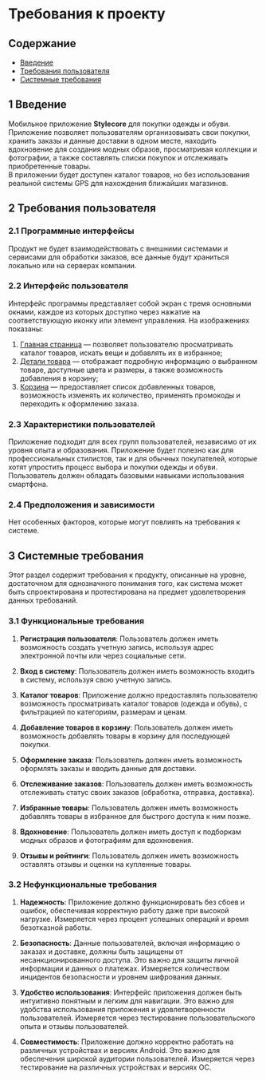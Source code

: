 # ﻿Требования к проекту
## Содержание
- [Введение](#1-Введение)
- [Требования пользователя](#2-Требования-пользователя)
- [Системные требования](#3-Системные-требования)

## 1 Введение

Мобильное приложение **Stylecore** для покупки одежды и обуви.  
Приложение позволяет пользователям организовывать свои покупки, хранить заказы и данные доставки в одном месте, находить вдохновение для создания модных образов, просматривая коллекции и фотографии, а также составлять списки покупок и отслеживать приобретенные товары.  
В приложении будет доступен каталог товаров, но без использования реальной системы GPS для нахождения ближайших магазинов.

## 2 Требования пользователя

### 2.1 Программные интерфейсы 

Продукт не будет взаимодействовать с внешними системами и сервисами для обработки заказов, все данные будут храниться локально или на серверах компании.

### 2.2 Интерфейс пользователя 

Интерфейс программы представляет собой экран с тремя основными окнами, каждое из которых доступно через нажатие на соответствующую иконку или элемент управления. На изображениях показаны:

1) [Главная страница](mockups/home.png) — позволяет пользователю просматривать каталог товаров, искать вещи и добавлять их в избранное;
2) [Детали товара](mockups/details.png) — отображает подробную информацию о выбранном товаре, доступные цвета и размеры, а также возможность добавления в корзину;
4) [Корзина](mockups/cart.png) — предоставляет список добавленных товаров, возможность изменять их количество, применять промокоды и переходить к оформлению заказа.

### 2.3 Характеристики пользователей 

Приложение подходит для всех групп пользователей, независимо от их уровня опыта и образования. Приложение будет полезно как для профессиональных стилистов, так и для обычных покупателей, которые хотят упростить процесс выбора и покупки одежды и обуви. Пользователь должен обладать базовыми навыками использования смартфона.

### 2.4 Предположения и зависимости 

Нет особенных факторов, которые могут повлиять на требования к системе.

## 3 Системные требования

Этот раздел содержит требования к продукту, описанные на уровне, достаточном для однозначного понимания того, как система может быть спроектирована и протестирована на предмет удовлетворения данных требований.

### 3.1 Функциональные требования 

1. **Регистрация пользователя**: Пользователь должен иметь возможность создать учетную запись, используя адрес электронной почты или через социальные сети.

2. **Вход в систему**: Пользователь должен иметь возможность входить в систему, используя свою учетную запись.

3. **Каталог товаров**: Приложение должно предоставлять пользователю возможность просматривать каталог товаров (одежда и обувь), с фильтрацией по категориям, размерам и ценам.

4. **Добавление товаров в корзину**: Пользователь должен иметь возможность добавлять товары в корзину для последующей покупки.

5. **Оформление заказа**: Пользователь должен иметь возможность оформлять заказы и вводить данные для доставки.

6. **Отслеживание заказов**: Пользователь должен иметь возможность отслеживать статус своих заказов (обработка, отправка, доставка).

7. **Избранные товары**: Пользователь должен иметь возможность добавлять товары в избранное для быстрого доступа к ним позже.

8. **Вдохновение**: Пользователь должен иметь доступ к подборкам модных образов и фотографиям для вдохновения.

9. **Отзывы и рейтинги**: Пользователь должен иметь возможность оставлять отзывы и оценки на купленные товары.

### 3.2 Нефункциональные требования 

1. **Надежность**: Приложение должно функционировать без сбоев и ошибок, обеспечивая корректную работу даже при высокой нагрузке. Измеряется через процент успешных операций и время безотказной работы.

2. **Безопасность**: Данные пользователей, включая информацию о заказах и доставке, должны быть защищены от несанкционированного доступа. Это важно для защиты личной информации и данных о платежах. Измеряется количеством инцидентов безопасности и уровнем шифрования данных.

3. **Удобство использования**: Интерфейс приложения должен быть интуитивно понятным и легким для навигации. Это важно для удобства использования приложения и удовлетворенности пользователей. Измеряется через тестирование пользовательского опыта и отзывы пользователей.

4. **Совместимость**: Приложение должно корректно работать на различных устройствах и версиях Android. Это важно для обеспечения широкой аудитории пользователей. Измеряется через тестирование на различных устройствах и версиях ОС.

